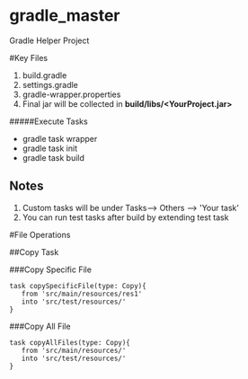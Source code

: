 # gradle_master
Gradle Helper Project

#Key Files
1. build.gradle
2. settings.gradle
3. gradle-wrapper.properties
4. Final jar will be collected in **build/libs/<YourProject.jar>**


#####Execute Tasks
 * gradle task wrapper
 * gradle task init
 * gradle task build
 
 Notes
 -----
 
 1) Custom tasks will be under Tasks--> Others --> 'Your task'
 2) You can run test tasks after build by extending test task
 
 
 
 #File Operations
 
 ##Copy Task
 
 ###Copy Specific File
 
 ~~~
task copySpecificFile(type: Copy){
    from 'src/main/resources/res1'
    into 'src/test/resources/'
}
 ~~~
 
 ###Copy All File
 
 ~~~
task copyAllFiles(type: Copy){
    from 'src/main/resources/'
    into 'src/test/resources/'
}
 ~~~
 
 